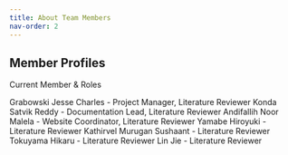 ```yaml
---
title: About Team Members
nav-order: 2
--- 
```

## Member Profiles

Current Member & Roles

Grabowski Jesse Charles - Project Manager, Literature Reviewer
Konda Satvik Reddy - Documentation Lead, Literature Reviewer
Andifallih Noor Malela - Website Coordinator, Literature Reviewer
Yamabe Hiroyuki - Literature Reviewer
Kathirvel Murugan Sushaant - Literature Reviewer
Tokuyama Hikaru - Literature Reviewer
Lin Jie - Literature Reviewer
